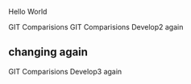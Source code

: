 Hello World

GIT Comparisions
GIT Comparisions Develop2 again
## changing again

GIT Comparisions Develop3 again